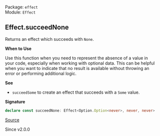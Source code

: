 Package: `effect`<br />
Module: `Effect`<br />

## Effect.succeedNone

Returns an effect which succeeds with `None`.

**When to Use**

Use this function when you need to represent the absence of a value in your
code, especially when working with optional data. This can be helpful when
you want to indicate that no result is available without throwing an error or
performing additional logic.

**See**

- `succeedSome` to create an effect that succeeds with a `Some` value.

**Signature**

```ts
declare const succeedNone: Effect<Option.Option<never>, never, never>
```

[Source](https://github.com/Effect-TS/effect/tree/main/packages/effect/src/Effect.ts#L3177)

Since v2.0.0
